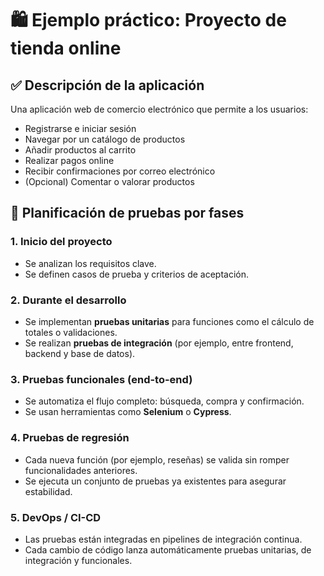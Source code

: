 # 🛍️ Ejemplo práctico: Proyecto de tienda online

## ✅ Descripción de la aplicación
Una aplicación web de comercio electrónico que permite a los usuarios:

- Registrarse e iniciar sesión
- Navegar por un catálogo de productos
- Añadir productos al carrito
- Realizar pagos online
- Recibir confirmaciones por correo electrónico
- (Opcional) Comentar o valorar productos

## 🧪 Planificación de pruebas por fases

### 1. Inicio del proyecto
- Se analizan los requisitos clave.
- Se definen casos de prueba y criterios de aceptación.

### 2. Durante el desarrollo
- Se implementan **pruebas unitarias** para funciones como el cálculo de totales o validaciones.
- Se realizan **pruebas de integración** (por ejemplo, entre frontend, backend y base de datos).

### 3. Pruebas funcionales (end-to-end)
- Se automatiza el flujo completo: búsqueda, compra y confirmación.
- Se usan herramientas como **Selenium** o **Cypress**.

### 4. Pruebas de regresión
- Cada nueva función (por ejemplo, reseñas) se valida sin romper funcionalidades anteriores.
- Se ejecuta un conjunto de pruebas ya existentes para asegurar estabilidad.

### 5. DevOps / CI-CD
- Las pruebas están integradas en pipelines de integración continua.
- Cada cambio de código lanza automáticamente pruebas unitarias, de integración y funcionales.

